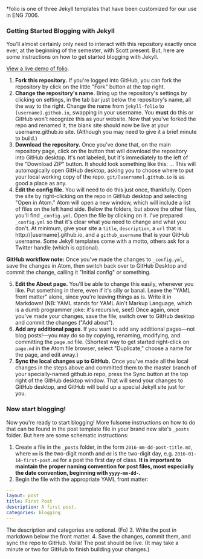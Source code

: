 \*folio is one of three Jekyll templates that have been customized for our use in ENG 7006.

### Getting Started Blogging with Jekyll
You'll almost certainly only need to interact with this repository exactly once ever, at the beginning of the semester, with Scott present. But, here are some instructions on how to get started blogging with Jekyll.

[View a live demo of folio](http://kredati.github.io/jekyll-folio).

1. **Fork this repository.**  If you're logged into GitHub, you can fork the repository by click on the little "Fork" button at the top right.
2. **Change the repository's name.** Bring up the repository's settings by clicking on settings, in the tab bar just below the repository's name, all the way to the right. Change the name from ```jekyll-folio``` to ```[username].github.io```, swapping in your username. You **must** do this or GitHub won't recognize this as your website. Now that you've forked the repo and renamed it, the blank site should now be live at your username.github.io site. (Although you may need to give it a brief minute to build.)
3. **Download the repository.** Once you've done that, on the main repository page, click on the button that will download the repository into GitHub desktop. It's not labeled, but it's immediately to the left of the "Download ZIP" button. It should look something like this: <span class="ocitcon octicon-desktop-download">...</span> This will automagically open GitHub desktop, asking you to choose where to put your local working copy of the repo. ```git/[username].github.io``` is as good a place as any.
4. **Edit the config file.** You will need to do this just once, thankfully. Open the site by right-clicking on the repo in GitHub desktop and selecting "Open in Atom." Atom will open a new window, which will include a list of files on the left hand side. Below the folders, but above the other files, you'll find ```_config.yml```. Open the file by clicking on it. I've prepared ```_config.yml``` so that it's clear what you need to change and what you don't. At minimum, give your site a ```title```, ```description```, a ```url``` that is http://[username].github.io, and a ```github_username``` that is your GitHub username. Some Jekyll templates come with a motto, others ask for a Twitter handle (which is optional).

**GitHub workflow note:** Once you've made the changes to ```_config.yml```, save the changes in Atom, then switch back over to GitHub Desktop and commit the change, calling it "Initial config" or something.

5. **Edit the About page.** You'll be able to change this easily, whenever you like. Put something in there, even if it's silly or banal. Leave the "YAML front matter" alone, since you're leaving things as is. Write it in Markdown! (NB: YAML stands for YAML Ain't Markup Language, which is a dumb programmer joke: it's recursive, see!) Once again, once you've made your changes, save the file, switch over to GitHub desktop and commit the changes ("Add about").
6. **Add any additional pages**. If you want to add any additional pages—not blog posts!—you may do so by copying, renaming, modifying, and committing the ```page.md``` file. (Shortest way to get started right-click on ```page.md``` in the Atom file browser, select "Duplicate," choose a name for the page, and edit away.)
  7. **Sync the local changes up to GitHub.** Once you've made all the local changes in the steps above and committed them to the master branch of your specially-named github.io repo, press the Sync button at the top right of the GitHub desktop window. That will send your changes to GitHub desktop, and GitHub will build up a special Jekyll site just for you.

### Now start blogging!
Now you're ready to start blogging! More fulsome instructions on how to do that can be found in the post template file in your brand new site's ```_posts``` folder. But here are some schematic instructions:
1. Create a file in the ```_posts``` folder, in the form ```2016-mm-dd-post-title.md```, where ```mm``` is the two-digit month and ```dd``` is the two-digit day, e.g. ```2016-01-14-first-post.md``` for a post the first day of class. **It is important to maintain the proper naming convention for post files, most especially the date convention, beginning with ```yyyy-mm-dd-```.**
2. Begin the file with the appropriate YAML front matter:
```yaml
---
layout: post
title: First Post
description: A first post.
categories: blogging
---
```
The description and categories are optional. (Fo)
3. Write the post in markdown below the front matter.
4. Save the changes, commit them, and sync the repo to GitHub. Voilà! The post should be live. (It may take a minute or two for GitHub to finish building your changes.)
